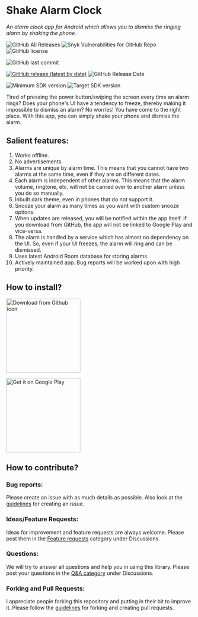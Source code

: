# Shake Alarm Clock
<i>An alarm clock app for Android which allows you to dismiss the ringing alarm by shaking the phone.</i>

![GitHub All Releases](https://img.shields.io/github/downloads/WrichikBasu/ShakeAlarmClock/total)
![Snyk Vulnerabilities for GitHub Repo](https://img.shields.io/snyk/vulnerabilities/github/WrichikBasu/ShakeAlarmClock)
![GitHub license](https://img.shields.io/github/license/WrichikBasu/ShakeAlarmClock)

![GitHub last commit](https://img.shields.io/github/last-commit/WrichikBasu/ShakeAlarmClock)

[![GitHub release (latest by date)](https://img.shields.io/github/v/release/WrichikBasu/ShakeAlarmClock)](https://github.com/WrichikBasu/ShakeAlarmClock/releases/latest)
![GitHub Release Date](https://img.shields.io/github/release-date/WrichikBasu/ShakeAlarmClock)

![Minimum SDK version](https://img.shields.io/badge/minimum%20sdk%20version-Lollipop%20(API%2021)-brightgreen)
![Target SDK version](https://img.shields.io/badge/target%20sdk%20version-R%20(API%2030)-brightgreen)

Tired of pressing the power button/swiping the screen every time an alarm rings? Does your phone's UI have a tendency to freeze, thereby making it impossible to dismiss an alarm? No worries! You have come to the right place. With this app, you can simply shake your phone and dismiss the alarm.


## Salient features:
1. Works offline.
1. No advertisements.
1. Alarms are unique by alarm time. This means that you cannot have two alarms at the same time, even if they are on different dates.
1. Each alarm is independent of other alarms. This means that the alarm volume, ringtone, etc. will not be carried over to another alarm unless you do so manually.
1. Inbuilt dark theme, even in phones that do not support it.
1. Snooze your alarm as many times as you want with custom snooze options.
1. When updates are released, you will be notified within the app itself. If you download from GitHub, the app will not be linked to Google Play and vice-versa.
1. The alarm is handled by a service which has almost no dependency on the UI. So, even if your UI freezes, the alarm will ring and can be dismissed.
1. Uses latest Android Room database for storing alarms.
1. Actively maintained app. Bug reports will be worked upon with high priority.

## How to install?


<a href="https://github.com/WrichikBasu/ShakeAlarmClock/releases/latest"><img src="github.png" alt="Download from Github icon" width="200"/></a>



<a href='https://play.google.com/store/apps/details?id=in.basulabs.shakealarmclock'><img alt='Get it on Google Play' src='https://play.google.com/intl/en_us/badges/static/images/badges/en_badge_web_generic.png' width=200/></a>


## How to contribute?
### Bug reports:
Please create an issue with as much details as possible. Also look at the [guidelines](https://github.com/WrichikBasu/ShakeAlarmClock/blob/master/CONTRIBUTING.md#guidelines-for-creating-an-issue) for creating an issue.

### Ideas/Feature Requests:
Ideas for improvement and feature requests are always welcome. Please post them in the [Feature requests](https://github.com/WrichikBasu/ShakeAlarmClock/discussions/categories/feature-requests) category under Discussions.

### Questions:
We will try to answer all questions and help you in using this library. Please post your questions in the [Q&A category](https://github.com/WrichikBasu/ShakeAlarmClock/discussions/categories/q-a) under Discussions.

### Forking and Pull Requests:
I appreciate people forking this repository and putting in their bit to improve it. Please follow the [guidelines](https://github.com/WrichikBasu/ShakeAlarmClock/blob/master/CONTRIBUTING.md#guidelines-for-forking-and-creating-pull-requests) for forking and creating pull requests.
